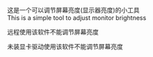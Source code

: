 这是一个可以调节屏幕亮度(显示器亮度)的小工具  
This is a simple tool to adjust monitor brightness

远程使用该软件不能调节屏幕亮度

未装显卡驱动使用该软件不能调节屏幕亮度
